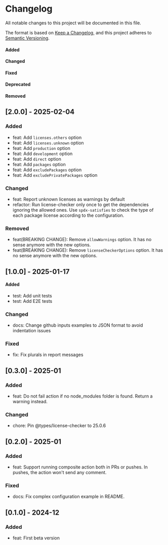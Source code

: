 # Changelog

All notable changes to this project will be documented in this file.

The format is based on [Keep a Changelog](https://keepachangelog.com/en/1.0.0/),
and this project adheres to [Semantic Versioning](https://semver.org/spec/v2.0.0.html).

#### Added
#### Changed
#### Fixed
#### Deprecated
#### Removed

## [2.0.0] - 2025-02-04

### Added

* feat: Add `licenses.others` option
* feat: Add `licenses.unknown` option
* feat: Add `production` option
* feat: Add `development` option
* feat: Add `direct` option
* feat: Add `packages` option
* feat: Add `excludePackages` option
* feat: Add `excludePrivatePackages` option

### Changed

* feat: Report unknown licenses as warnings by default
* refactor: Run license-checker only once to get the dependencies ignoring the allowed ones. Use `spdx-satisfies` to check the type of each package license according to the configuration. 

### Removed

* feat(BREAKING CHANGE): Remove `allowWarnings` option. It has no sense anymore with the new options.
* feat(BREAKING CHANGE): Remove `licenseCheckerOptions` option. It has no sense anymore with the new options.

## [1.0.0] - 2025-01-17

#### Added

* test: Add unit tests
* test: Add E2E tests

### Changed

* docs: Change github inputs examples to JSON format to avoid indentation issues

### Fixed

* fix: Fix plurals in report messages

## [0.3.0] - 2025-01

### Added

* feat: Do not fail action if no node_modules folder is found. Return a warning instead.

### Changed

* chore: Pin @types/license-checker to 25.0.6

## [0.2.0] - 2025-01

### Added

* feat: Support running composite action both in PRs or pushes. In pushes, the action won't send any comment.

### Fixed

* docs: Fix complex configuration example in README.

## [0.1.0] - 2024-12

### Added

* feat: First beta version
